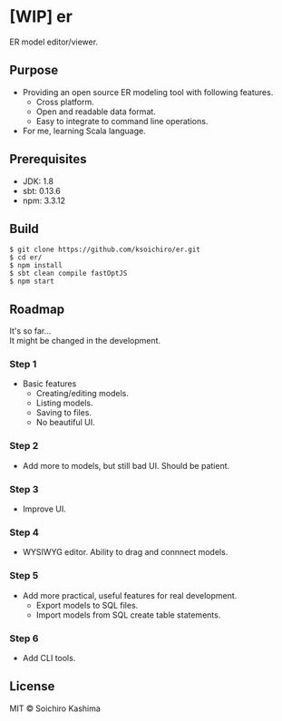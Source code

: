 # [WIP] er

ER model editor/viewer.

## Purpose

* Providing an open source ER modeling tool with following features.
    * Cross platform.
    * Open and readable data format.
    * Easy to integrate to command line operations.
* For me, learning Scala language.

## Prerequisites

* JDK: 1.8
* sbt: 0.13.6
* npm: 3.3.12

## Build

```console
$ git clone https://github.com/ksoichiro/er.git
$ cd er/
$ npm install
$ sbt clean compile fastOptJS
$ npm start
```

## Roadmap

It's so far...  
It might be changed in the development.

### Step 1

* Basic features
    * Creating/editing models.
    * Listing models.
    * Saving to files.
    * No beautiful UI.

### Step 2

* Add more to models, but still bad UI. Should be patient.

### Step 3

* Improve UI.

### Step 4

* WYSIWYG editor. Ability to drag and connnect models.

### Step 5

* Add more practical, useful features for real development.
    * Export models to SQL files.
    * Import models from SQL create table statements.

### Step 6

* Add CLI tools.

## License

MIT &copy; Soichiro Kashima
